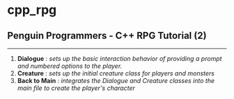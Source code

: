 # cpp_rpg
## Penguin Programmers - C++ RPG Tutorial (2)
---
1. __Dialogue__ : _sets up the basic interaction behavior of providing a prompt and numbered options to the player._
2. __Creature__ : _sets up the initial creature class for players and monsters_
3. __Back to Main__ : _integrates the Dialogue and Creature classes into the main file to create the player's character_
